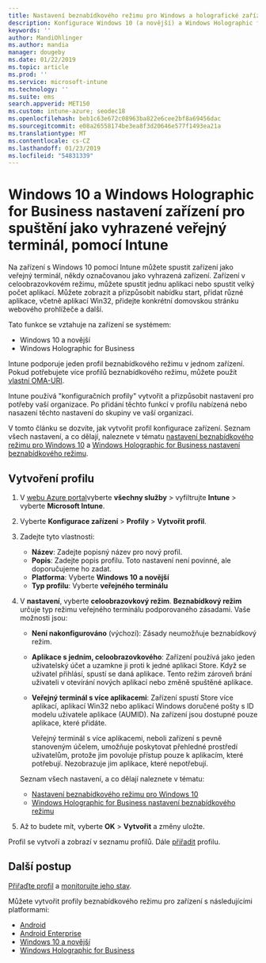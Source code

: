 ```yaml
---
title: Nastavení beznabídkového režimu pro Windows a holografické zařízení v Microsoft Intune – Azure | Dokumentace Microsoftu
description: Konfigurace Windows 10 (a novější) a Windows Holographic for Business zařízení jako veřejné terminály jedné aplikace a s více aplikacemi, přizpůsobení nabídky start, přidejte aplikace, zobrazit na hlavním panelu a konfigurace webového prohlížeče v Microsoft Intune.
keywords: ''
author: MandiOhlinger
ms.author: mandia
manager: dougeby
ms.date: 01/22/2019
ms.topic: article
ms.prod: ''
ms.service: microsoft-intune
ms.technology: ''
ms.suite: ems
search.appverid: MET150
ms.custom: intune-azure; seodec18
ms.openlocfilehash: beb1c63e672c08963ba822e6cee2bf8a69456dac
ms.sourcegitcommit: e08a26558174be3ea8f3d20646e577f1493ea21a
ms.translationtype: MT
ms.contentlocale: cs-CZ
ms.lasthandoff: 01/23/2019
ms.locfileid: "54831339"
---
```

# <a name="windows-10-and-windows-holographic-for-business-device-settings-to-run-as-a-dedicated-kiosk-using-intune"></a>Windows 10 a Windows Holographic for Business nastavení zařízení pro spuštění jako vyhrazené veřejný terminál, pomocí Intune

Na zařízení s Windows 10 pomocí Intune můžete spustit zařízení jako veřejný terminál, někdy označovanou jako vyhrazená zařízení. Zařízení v celoobrazovkovém režimu, můžete spustit jednu aplikaci nebo spustit velký počet aplikací. Můžete zobrazit a přizpůsobit nabídku start, přidat různé aplikace, včetně aplikací Win32, přidejte konkrétní domovskou stránku webového prohlížeče a další. 

Tato funkce se vztahuje na zařízení se systémem:

- Windows 10 a novější
- Windows Holographic for Business

Intune podporuje jeden profil beznabídkového režimu v jednom zařízení. Pokud potřebujete více profilů beznabídkového režimu, můžete použít [vlastní OMA-URI](custom-settings-windows-10.md).

Intune používá "konfiguračních profily" vytvořit a přizpůsobit nastavení pro potřeby vaší organizace. Po přidání těchto funkcí v profilu nabízená nebo nasazení těchto nastavení do skupiny ve vaší organizaci.

V tomto článku se dozvíte, jak vytvořit profil konfigurace zařízení. Seznam všech nastavení, a co dělají, naleznete v tématu [nastavení beznabídkového režimu pro Windows 10](kiosk-settings-windows.md) a [Windows Holographic for Business nastavení beznabídkového režimu](kiosk-settings-holographic.md).

## <a name="create-the-profile"></a>Vytvoření profilu

1. V [webu Azure portal](https://portal.azure.com)vyberte **všechny služby** > vyfiltrujte **Intune** > vyberte **Microsoft Intune**.
2. Vyberte **Konfigurace zařízení** > **Profily** > **Vytvořit profil**.
3. Zadejte tyto vlastnosti:

   - **Název**: Zadejte popisný název pro nový profil.
   - **Popis**: Zadejte popis profilu. Toto nastavení není povinné, ale doporučujeme ho zadat.
   - **Platforma**: Vyberte **Windows 10 a novější**
   - **Typ profilu**: Vyberte **veřejného terminálu**

4. V **nastavení**, vyberte **celoobrazovkový režim**. **Beznabídkový režim** určuje typ režimu veřejného terminálu podporovaného zásadami. Vaše možnosti jsou:

    - **Není nakonfigurováno** (výchozí): Zásady neumožňuje beznabídkový režim.
    - **Aplikace s jedním, celoobrazovkového**: Zařízení používá jako jeden uživatelský účet a uzamkne ji proti k jedné aplikaci Store. Když se uživatel přihlásí, spustí se daná aplikace. Tento režim zároveň brání uživateli v otevírání nových aplikací nebo změně spuštěné aplikace.
    - **Veřejný terminál s více aplikacemi**: Zařízení spustí Store více aplikací, aplikací Win32 nebo aplikací Windows doručené pošty s ID modelu uživatele aplikace (AUMID). Na zařízení jsou dostupné pouze aplikace, které přidáte.

        Veřejný terminál s více aplikacemi, neboli zařízení s pevně stanoveným účelem, umožňuje poskytovat přehledné prostředí uživatelům, protože jim povoluje přístup pouze k aplikacím, které potřebují. Nezobrazuje jim aplikace, které nepotřebují.

    Seznam všech nastavení, a co dělají naleznete v tématu:
      - [Nastavení beznabídkového režimu pro Windows 10](kiosk-settings-windows.md)
      - [Windows Holographic for Business nastavení beznabídkového režimu](kiosk-settings-holographic.md)

5. Až to budete mít, vyberte **OK** > **Vytvořit** a změny uložte. 

Profil se vytvoří a zobrazí v seznamu profilů. Dále [přiřadit](device-profile-assign.md) profilu.

## <a name="next-steps"></a>Další postup

[Přiřaďte profil](device-profile-assign.md) a [monitorujte jeho stav](device-profile-monitor.md).

Můžete vytvořit profily beznabídkového režimu pro zařízení s následujícími platformami:
- [Android](device-restrictions-android.md#kiosk)
- [Android Enterprise](device-restrictions-android-for-work.md#kiosk-settings)
- [Windows 10 a novější](kiosk-settings-windows.md)
- [Windows Holographic for Business](kiosk-settings-holographic.md)
